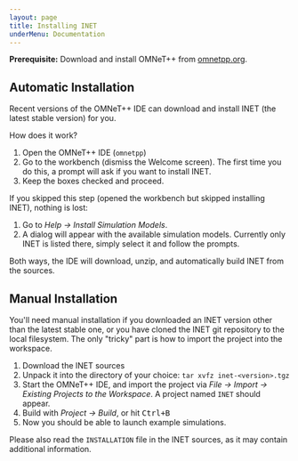```yaml
---
layout: page
title: Installing INET
underMenu: Documentation
---
```


<div class="alert alert-warning">
<p><b>Prerequisite:</b> Download and install OMNeT++ from <a href="http://omnetpp.org" target="_blank">omnetpp.org</a>.</p>
</div>

## Automatic Installation

Recent versions of the OMNeT++ IDE can download and install INET (the latest stable version) for you.

How does it work?

1. Open the OMNeT++ IDE (`omnetpp`)
2. Go to the workbench (dismiss the Welcome screen). The first time you do this, a prompt will ask if you want to install INET. 
3. Keep the boxes checked and proceed.

If you skipped this step (opened the workbench but skipped installing INET), nothing is lost:

1. Go to *Help -> Install Simulation Models*. 
2. A dialog will appear with the available simulation models. Currently only INET is listed there, simply select it and follow the prompts.

Both ways, the IDE will download, unzip, and automatically build INET from the sources.

## Manual Installation

You'll need manual installation if you downloaded an INET version other than 
the latest stable one, or you have cloned the INET git repository to the local filesystem. 
The only "tricky" part is how to import the project into the workspace.

1. Download the INET sources
2. Unpack it into the directory of your choice: `tar xvfz inet-<version>.tgz`
3. Start the OMNeT++ IDE, and import the project via *File -> Import -> Existing Projects to the Workspace*. A project named `INET` should appear.
4. Build with *Project -> Build*, or hit <kbd>Ctrl+B</kbd>
5. Now you should be able to launch example simulations. 

Please also read the `INSTALLATION` file in the INET sources, as it may contain additional information.

